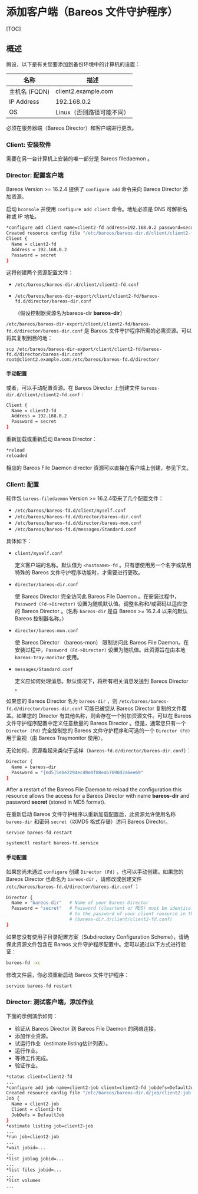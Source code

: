 # 添加客户端（Bareos 文件守护程序）

[TOC]

## 概述

假设，以下是有关您要添加到备份环境中的计算机的设置：

| 名称          | 描述                      |
| ------------- | ------------------------- |
| 主机名 (FQDN) | client2.example.com       |
| IP Address    | 192.168.0.2               |
| OS            | Linux（否则路径可能不同） |

必须在服务器端（Bareos Director）和客户端进行更改。

### Client: 安装软件

需要在另一台计算机上安装的唯一部分是 Bareos filedaemon 。

### Director: 配置客户端

Bareos Version >= 16.2.4 提供了 `configure add` 命令来向 Bareos Director 添加资源。

启动 `bconsole` 并使用 `configure add client` 命令。地址必须是 DNS 可解析名称或 IP 地址。

```bash
*configure add client name=client2-fd address=192.168.0.2 password=secret
Created resource config file "/etc/bareos/bareos-dir.d/client/client2-fd.conf":
Client {
  Name = client2-fd
  Address = 192.168.0.2
  Password = secret
}
```

这将创建两个资源配置文件：

- `/etc/bareos/bareos-dir.d/client/client2-fd.conf`

- `/etc/bareos/bareos-dir-export/client/client2-fd/bareos-fd.d/director/bareos-dir.conf` 

  （假设控制器资源名为bareos-dir **bareos-dir**）

`/etc/bareos/bareos-dir-export/client/client2-fd/bareos-fd.d/director/bareos-dir.conf` 是 Bareos 文件守护程序所需的必需资源。可以将其复制到目的地：

```
scp /etc/bareos/bareos-dir-export/client/client2-fd/bareos-fd.d/director/bareos-dir.conf root@client2.example.com:/etc/bareos/bareos-fd.d/director/
```

#### 手动配置

或者，可以手动配置资源。在 Bareos Director 上创建文件 `bareos-dir.d/client/client2-fd.conf` :

```bash
Client {
  Name = client2-fd
  Address = 192.168.0.2
  Password = secret
}
```

重新加载或重新启动 Bareos Director：

```bash
*reload
reloaded
```

相应的 Bareos File Daemon director 资源可以直接在客户端上创建，参见下文。

### Client: 配置

软件包 `bareos-filedaemon`  Version >= 16.2.4带来了几个配置文件：

- `/etc/bareos/bareos-fd.d/client/myself.conf`
- `/etc/bareos/bareos-fd.d/director/bareos-dir.conf`
- `/etc/bareos/bareos-fd.d/director/bareos-mon.conf`
- `/etc/bareos/bareos-fd.d/messages/Standard.conf`

具体如下：

- `client/myself.conf`

  定义客户端的名称。默认值为 `<hostname>-fd` 。只有想使用另一个名字或禁用特殊的 Bareos 文件守护程序功能时，才需要进行更改。

- `director/bareos-dir.conf`

  使 Bareos Director 完全访问此 Bareos File Daemon 。在安装过程中，`Password (Fd->Director)` 设置为随机默认值。调整名称和/或密码以适应您的 Bareos Director 。(名称 `bareos-dir` 是自 Bareos >= 16.2.4 以来的默认 Bareos 控制器名称。）

- `director/bareos-mon.conf`

  使 Bareos Director （bareos-mon） 限制访问此 Bareos File Daemon。在安装过程中，`Password (Fd->Director)` 设置为随机值。此资源旨在由本地 `bareos-tray-monitor` 使用。

- `messages/Standard.conf`

  定义应如何处理消息。默认情况下，将所有相关消息发送到 Bareos Director 。

如果您的 Bareos Director 名为 `bareos-dir` ，则 `/etc/bareos/bareos-fd.d/director/bareos-dir.conf` 可能已被您从 Bareos Director 复制的文件覆盖。如果您的 Director 有其他名称，则会存在一个附加资源文件。可以在 Bareos 文件守护程序配置中定义任意数量的 Bareos Director 。但是，通常您只有一个 `Director (Fd)` 完全控制您的 Bareos 文件守护程序和可选的一个 `Director (Fd)` 用于监视（由 Bareos Traymonitor 使用）。

无论如何，资源看起来类似于这样（`bareos-fd.d/director/bareos-dir.conf`）：

```bash
Director {
  Name = bareos-dir
  Password = "[md5]5ebe2294ecd0e0f08eab7690d2a6ee69"
}
```

After a restart of the Bareos File Daemon to reload the configuration this resource allows the access for a Bareos Director with name **bareos-dir** and password **secret** (stored in MD5 format).

在重新启动 Bareos 文件守护程序以重新加载配置后，此资源允许使用名称 `bareos-dir` 和密码 `secret`（以MD5 格式存储）访问 Bareos Director。

```bash
service bareos-fd restart

systemctl restart bareos-fd.service
```

#### 手动配置

如果您尚未通过 `configure` 创建 `Director (Fd)` ，也可以手动创建。如果您的 Bareos Director 也命名为 `bareos-dir` ，请修改或创建文件 `/etc/bareos/bareos-fd.d/director/bareos-dir.conf` ：

```bash
Director {
  Name = "bareos-dir"   # Name of your Bareos Director
  Password = "secret"   # Password (cleartext or MD5) must be identical
                        # to the password of your client reosurce in the Direcotr
                        # (bareos-dir.d/client/client2-fd.conf)
}
```

如果您没有使用子目录配置方案（Subdirectory Configuration Scheme），请确保此资源文件包含在 Bareos 文件守护程序配置中。您可以通过以下方式进行验证：

```bash
bareos-fd -xc
```

修改文件后，你必须重新启动 Bareos 文件守护程序：

```bash
service bareos-fd restart
```

### Director: 测试客户端，添加作业

下面的示例演示如何：

- 验证从 Bareos Director 到 Bareos File Daemon 的网络连接。
- 添加作业资源。
- 试运行作业（estimate listing估计列表）。
- 运行作业。
- 等待工作完成。
- 验证作业。

```bash
*status client=client2-fd
...
*configure add job name=client2-job client=client2-fd jobdefs=DefaultJob
Created resource config file "/etc/bareos/bareos-dir.d/job/client2-job.conf":
Job {
  Name = client2-job
  Client = client2-fd
  JobDefs = DefaultJob
}
*estimate listing job=client2-job
...
*run job=client2-job
...
*wait jobid=...
...
*list joblog jobid=...
...
*list files jobid=...
...
*list volumes
...
```
